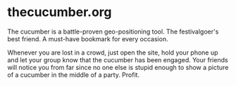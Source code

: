 # thecucumber.org

The cucumber is a battle-proven geo-positioning tool. The festivalgoer's best friend. A must-have bookmark for every occasion.

Whenever you are lost in a crowd, just open the site, hold your phone up and let your group know that the cucumber has been engaged. Your friends will notice you from far since no one else is stupid enough to show a picture of a cucumber in the middle of a party. Profit.

